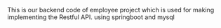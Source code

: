 This is our backend code of employee project which is used for making implementing the Restful API. using springboot and mysql 
